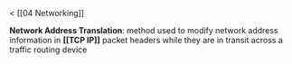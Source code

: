 < [[04 Networking]]

**Network Address Translation**: method used to modify network address information in **[[TCP IP]]** packet headers while they are in transit across a traffic routing device